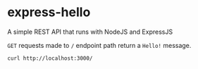 # express-hello

A simple REST API that runs with NodeJS and ExpressJS

`GET` requests made to `/` endpoint path return a `Hello!` message.

```bash
curl http://localhost:3000/
```
